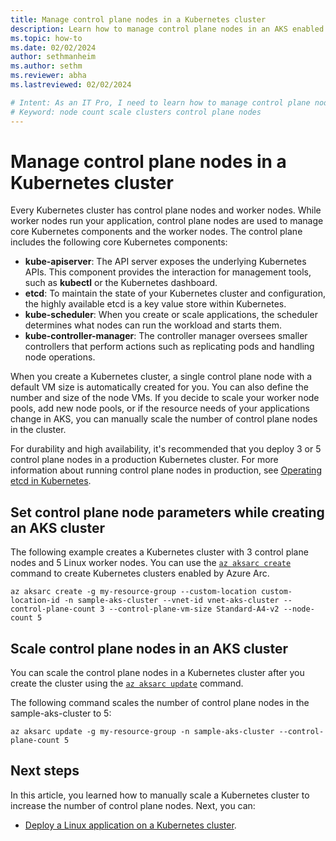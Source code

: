 ```yaml
---
title: Manage control plane nodes in a Kubernetes cluster
description: Learn how to manage control plane nodes in an AKS enabled by Azure Arc Kubernetes cluster.
ms.topic: how-to
ms.date: 02/02/2024
author: sethmanheim
ms.author: sethm 
ms.reviewer: abha
ms.lastreviewed: 02/02/2024

# Intent: As an IT Pro, I need to learn how to manage control plane nodes in an AKS Kubernetes cluster
# Keyword: node count scale clusters control plane nodes
---
```


# Manage control plane nodes in a Kubernetes cluster

Every Kubernetes cluster has control plane nodes and worker nodes. While worker nodes run your application, control plane nodes are used to manage core Kubernetes components and the worker nodes.
The control plane includes the following core Kubernetes components:

- **kube-apiserver**: The API server exposes the underlying Kubernetes APIs. This component provides the interaction for management tools, such as **kubectl** or the Kubernetes dashboard.
- **etcd**: To maintain the state of your Kubernetes cluster and configuration, the highly available etcd is a key value store within Kubernetes.
- **kube-scheduler**: When you create or scale applications, the scheduler determines what nodes can run the workload and starts them.
- **kube-controller-manager**: The controller manager oversees smaller controllers that perform actions such as replicating pods and handling node operations.

When you create a Kubernetes cluster, a single control plane node with a default VM size is automatically created for you. You can also define the number and size of the node VMs. If you decide to scale your worker node pools, add new node pools, or if the resource needs of your applications change in AKS, you can manually scale the number of control plane nodes in the cluster.

For durability and high availability, it's recommended that you deploy 3 or 5 control plane nodes in a production Kubernetes cluster. For more information about running control plane nodes in production, see [Operating etcd in Kubernetes](https://kubernetes.io/docs/tasks/administer-cluster/configure-upgrade-etcd/?utm_source=thenewstack&utm_medium=website&utm_content=inline-mention&utm_campaign=platform#scaling-up-etcd-clusters).

## Set control plane node parameters while creating an AKS cluster

The following example creates a Kubernetes cluster with 3 control plane nodes and 5 Linux worker nodes. You can use the [`az aksarc create`](/cli/azure/aksarc#az-aksarc-create) command to create Kubernetes clusters enabled by Azure Arc.

```azurecli
az aksarc create -g my-resource-group --custom-location custom-location-id -n sample-aks-cluster --vnet-id vnet-aks-cluster --control-plane-count 3 --control-plane-vm-size Standard-A4-v2 --node-count 5
```

## Scale control plane nodes in an AKS cluster

You can scale the control plane nodes in a Kubernetes cluster after you create the cluster using the [`az aksarc update`](/cli/azure/aksarc#az-aksarc-update) command.

The following command scales the number of control plane nodes in the sample-aks-cluster to 5:

```azurecli
az aksarc update -g my-resource-group -n sample-aks-cluster --control-plane-count 5
```

## Next steps

In this article, you learned how to manually scale a Kubernetes cluster to increase the number of control plane nodes. Next, you can:

- [Deploy a Linux application on a Kubernetes cluster](deploy-linux-application.md).

